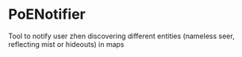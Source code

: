 # PoENotifier
Tool to notify user zhen discovering different entities (nameless seer, reflecting mist or hideouts) in maps
